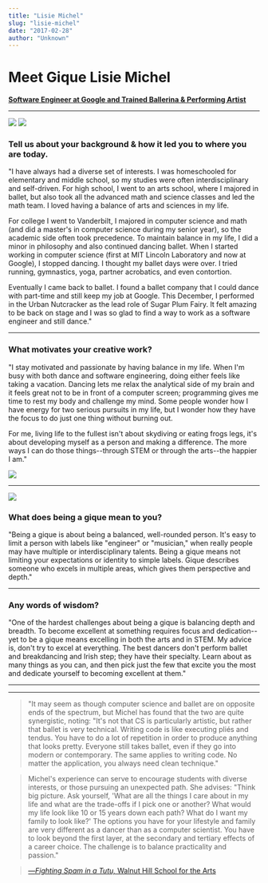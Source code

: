 ```yaml
---
title: "Lisie Michel"
slug: "lisie-michel"
date: "2017-02-28"
author: "Unknown"
---
```


# Meet Gique Lisie Michel

[**Software Engineer at Google and Trained Ballerina & Performing Artist**](http://www.walnuthillarts.org/fs/pages/news?post=fighting-spam-in-a-tutu-20150903)

* * *

![](/images/general/image-asset-1454261228696-SZ4T4GTCUAXZHQF43C2W.jpeg?format=original) ![](/images/general/img_20150121_162602.jpg?format=original)

### Tell us about your background & how it led you to where you are today.

"I have always had a diverse set of interests. I was homeschooled for elementary and middle school, so my studies were often interdisciplinary and self-driven. For high school, I went to an arts school, where I majored in ballet, but also took all the advanced math and science classes and led the math team. I loved having a balance of arts and sciences in my life.

For college I went to Vanderbilt, I majored in computer science and math (and did a master's in computer science during my senior year), so the academic side often took precedence. To maintain balance in my life, I did a minor in philosophy and also continued dancing ballet. When I started working in computer science (first at MIT Lincoln Laboratory and now at Google), I stopped dancing. I thought my ballet days were over. I tried running, gymnastics, yoga, partner acrobatics, and even contortion.

Eventually I came back to ballet. I found a ballet company that I could dance with part-time and still keep my job at Google. This December, I performed in the Urban Nutcracker as the lead role of Sugar Plum Fairy. It felt amazing to be back on stage and I was so glad to find a way to work as a software engineer and still dance."

* * *

### What motivates your creative work?

"I stay motivated and passionate by having balance in my life. When I'm busy with both dance and software engineering, doing either feels like taking a vacation. Dancing lets me relax the analytical side of my brain and it feels great not to be in front of a computer screen; programming gives me time to rest my body and challenge my mind. Some people wonder how I have energy for two serious pursuits in my life, but I wonder how they have the focus to do just one thing without burning out.

For me, living life to the fullest isn't about skydiving or eating frogs legs, it's about developing myself as a person and making a difference. The more ways I can do those things--through STEM or through the arts--the happier I am."

![](/images/general/image-asset-1454261963738-EC9OIQJPU43JC1XLAGJN.jpeg?format=original)

* * *

![](/images/general/4396_89219593254_5843792_n-281-29.jpg?format=original)

### What does being a gique mean to you?

"Being a gique is about being a balanced, well-rounded person. It's easy to limit a person with labels like "engineer" or "musician," when really people may have multiple or interdisciplinary talents. Being a gique means not limiting your expectations or identity to simple labels. Gique describes someone who excels in multiple areas, which gives them perspective and depth."

* * *

### Any words of wisdom?

"One of the hardest challenges about being a gique is balancing depth and breadth. To become excellent at something requires focus and dedication--yet to be a gique means excelling in both the arts and in STEM. My advice is, don't try to excel at everything. The best dancers don't perform ballet and breakdancing and Irish step; they have their specialty. Learn about as many things as you can, and then pick just the few that excite you the most and dedicate yourself to becoming excellent at them."

* * *

* * *

> "It may seem as though computer science and ballet are on opposite ends of the spectrum, but Michel has found that the two are quite synergistic, noting: "It's not that CS is particularly artistic, but rather that ballet is very technical. Writing code is like executing pliés and tendus. You have to do a lot of repetition in order to produce anything that looks pretty. Everyone still takes ballet, even if they go into modern or contemporary. The same applies to writing code. No matter the application, you always need clean technique."

> Michel's experience can serve to encourage students with diverse interests, or those pursuing an unexpected path. She advises: "Think big picture. Ask yourself, 'What are all the things I care about in my life and what are the trade-offs if I pick one or another? What would my life look like 10 or 15 years down each path? What do I want my family to look like?' The options you have for your lifestyle and family are very different as a dancer than as a computer scientist. You have to look beyond the first layer, at the secondary and tertiary effects of a career choice. The challenge is to balance practicality and passion." 

> [—_Fighting Spam in a Tutu,_ Walnut Hill School for the Arts](http://www.walnuthillarts.org/fs/pages/news?post=fighting-spam-in-a-tutu-20150903)